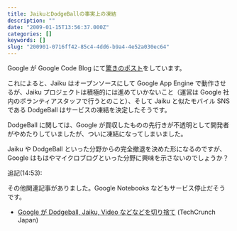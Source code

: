 ```yaml
---
title: JaikuとDodgeBallの事実上の凍結
description: ""
date: "2009-01-15T13:56:37.000Z"
categories: []
keywords: []
slug: "200901-0716ff42-85c4-4dd6-b9a4-4e52a030ec64"
---
```


Google が Google Code Blog にて[驚きのポスト](http://google-code-updates.blogspot.com/2009/01/changes-for-jaiku-and-farewell-to.html)をしています。

これによると、Jaiku はオープンソースにして Google App Engine で動作させるが、Jaiku プロジェクトは積極的には進めていかないこと（運営は Google 社内のボランティアスタッフで行うとのこと）、そして Jaiku と似たモバイル SNS である DodgeBall はサービスの凍結を決定したそうです。

DodgeBall に関しては、Google が買収したものの先行きが不透明として開発者がやめたりしていましたが、ついに凍結になってしまいました。

Jaiku や DodgeBall といった分野からの完全撤退を決めた形になるのですが、Google はもはやマイクロブログといった分野に興味を示さないのでしょうか？

追記(14:53):

その他関連記事がありました。Google Notebooks などもサービス停止だそうです。

- [Google が Dodgeball, Jaiku, Video などなどを切り捨て](http://jp.techcrunch.com/archives/20090114google-axes-dodgeball-jaiku-video-and-more/) (TechCrunch Japan)

